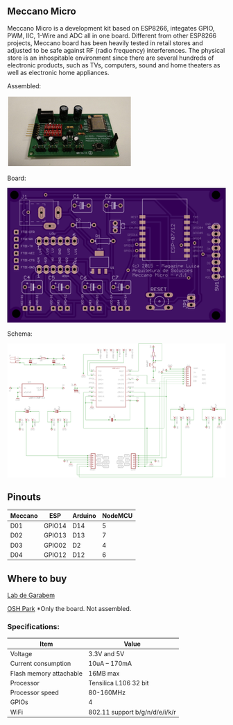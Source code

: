 ## Meccano Micro
Meccano Micro is a development kit based on ESP8266, integates GPIO, PWM, IIC, 1-Wire and ADC all in one board.
Different from other ESP8266 projects, Meccano board has been heavily tested in retail stores and adjusted to be safe against RF (radio frequency) interferences. The physical store is an inhospitable environment since there are several hundreds of electronic products, such as TVs, computers, sound and home theaters as well as electronic home appliances.

Assembled:

![Meccano Micro Assembled](/meccano_micro_assembled.png)

Board:

![Meccano Micro Board](/meccano_micro_brd_a.png)

Schema:

![Meccano Micro Board](/meccano_micro_sch.png)


## Pinouts

Meccano |ESP | Arduino | NodeMCU
--------|----|---------|--------
D01 | GPIO14 | D14 | 5
D02 | GPIO13 | D13 | 7
D03 | GPIO02 | D2 | 4
D04 | GPIO12 | D12 | 6

## Where to buy
[Lab de Garabem](http://www.labdegaragem.org/)

[OSH Park](https://oshpark.com/shared_projects/KsBDDPwV)
*Only the board. Not assembled.


### Specifications:

Item | Value
-----|------
Voltage | 3.3V and 5V
Current consumption | 10uA – 170mA
Flash memory attachable | 16MB max
Processor | Tensilica L106 32 bit
Processor speed | 80-160MHz
GPIOs | 4
WiFi | 802.11 support b/g/n/d/e/i/k/r
